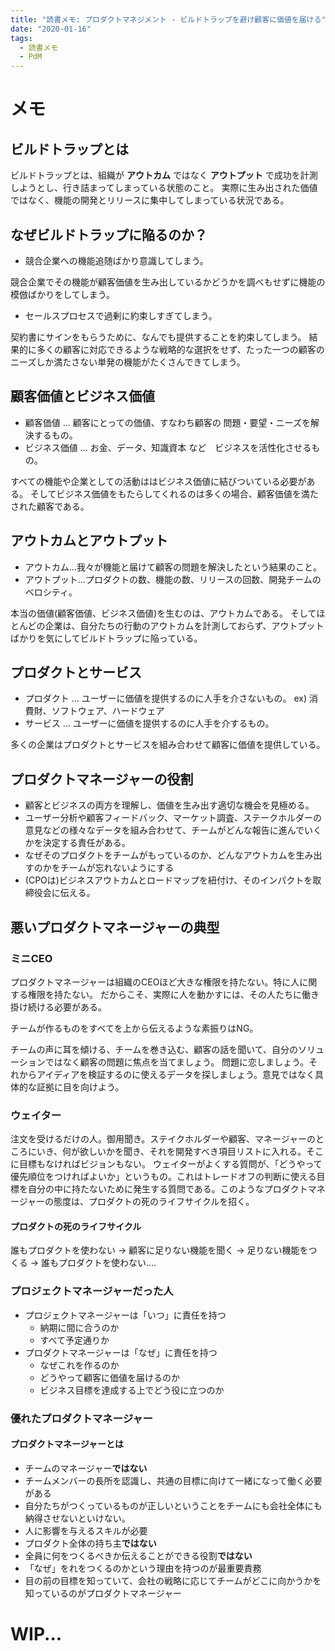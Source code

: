 ```yaml
---
title: "読書メモ: プロダクトマネジメント - ビルドトラップを避け顧客に価値を届ける"
date: "2020-01-16"
tags:
  - 読書メモ
  - PdM
---
```


# メモ
## ビルドトラップとは
ビルドトラップとは、組織が **アウトカム** ではなく **アウトプット** で成功を計測しようとし、行き詰まってしまっている状態のこと。
実際に生み出された価値ではなく、機能の開発とリリースに集中してしまっている状況である。

## なぜビルドトラップに陥るのか？
- 競合企業への機能追随ばかり意識してしまう。

競合企業でその機能が顧客価値を生み出しているかどうかを調べもせずに機能の模倣ばかりをしてしまう。

- セールスプロセスで過剰に約束しすぎてしまう。

契約書にサインをもらうために、なんでも提供することを約束してしまう。
結果的に多くの顧客に対応できるような戦略的な選択をせず、たった一つの顧客のニーズしか満たさない単発の機能がたくさんできてしまう。

## 顧客価値とビジネス価値
- 顧客価値 ... 顧客にとっての価値、すなわち顧客の 問題・要望・ニーズを解決するもの。
- ビジネス価値 ... お金、データ、知識資本 など　ビジネスを活性化させるもの。

すべての機能や企業としての活動ははビジネス価値に結びついている必要がある。
そしてビジネス価値をもたらしてくれるのは多くの場合、顧客価値を満たされた顧客である。

## アウトカムとアウトプット
- アウトカム...我々が機能と届けて顧客の問題を解決したという結果のこと。
- アウトプット...プロダクトの数、機能の数、リリースの回数、開発チームのベロシティ。

本当の価値(顧客価値、ビジネス価値)を生むのは、アウトカムである。
そしてほとんどの企業は、自分たちの行動のアウトカムを計測しておらず、アウトプットばかりを気にしてビルドトラップに陥っている。


## プロダクトとサービス
- プロダクト ... ユーザーに価値を提供するのに人手を介さないもの。 ex) 消費財、ソフトウェア、ハードウェア
- サービス ... ユーザーに価値を提供するのに人手を介するもの。

多くの企業はプロダクトとサービスを組み合わせて顧客に価値を提供している。

## プロダクトマネージャーの役割
- 顧客とビジネスの両方を理解し、価値を生み出す適切な機会を見極める。
- ユーザー分析や顧客フィードバック、マーケット調査、ステークホルダーの意見などの様々なデータを組み合わせて、チームがどんな報告に進んでいくかを決定する責任がある。
- なぜそのプロダクトをチームがもっているのか、どんなアウトカムを生み出すのかをチームが忘れないようにする
- (CPOは)ビジネスアウトカムとロードマップを紐付け、そのインパクトを取締役会に伝える。

## 悪いプロダクトマネージャーの典型
### ミニCEO
プロダクトマネージャーは組織のCEOほど大きな権限を持たない。特に人に関する権限を持たない。
だからこそ、実際に人を動かすには、その人たちに働き掛け続ける必要がある。

チームが作るものをすべてを上から伝えるような素振りはNG。

チームの声に耳を傾ける、チームを巻き込む、顧客の話を聞いて、自分のソリューションではなく顧客の問題に焦点を当てましょう。
問題に恋しましょう。それからアイディアを検証するのに使えるデータを探しましょう。意見ではなく具体的な証拠に目を向けよう。


### ウェイター
注文を受けるだけの人。御用聞き。ステイクホルダーや顧客、マネージャーのところにいき、何が欲しいかを聞き、それを開発すべき項目リストに入れる。そこに目標もなければビジョンもない。
ウェイターがよくする質問が、「どうやって優先順位をつければよいか」というもの。これはトレードオフの判断に使える目標を自分の中に持たないために発生する質問である。このようなプロダクトマネージャーの態度は、プロダクトの死のライフサイクルを招く。

#### プロダクトの死のライフサイクル
誰もプロダクトを使わない -> 顧客に足りない機能を聞く -> 足りない機能をつくる -> 誰もプロダクトを使わない....

### プロジェクトマネージャーだった人
- プロジェクトマネージャーは「いつ」に責任を持つ
  - 納期に間に合うのか
  - すべて予定通りか
- プロダクトマネージャーは「なぜ」に責任を持つ
  - なぜこれを作るのか
  - どうやって顧客に価値を届けるのか
  - ビジネス目標を達成する上でどう役に立つのか

### 優れたプロダクトマネージャー
#### プロダクトマネージャーとは
- チームのマネージャー**ではない**
- チームメンバーの長所を認識し、共通の目標に向けて一緒になって働く必要がある
- 自分たちがつくっているものが正しいということをチームにも会社全体にも納得させないといけない。
- 人に影響を与えるスキルが必要
- プロダクト全体の持ち主**ではない**
- 全員に何をつくるべきか伝えることができる役割**ではない**
- 「なぜ」をれをつくるのかという理由を持つのが最重要責務
- 目の前の目標を知っていて、会社の戦略に応じてチームがどこに向かうかを知っているのがプロダクトマネージャー


# WIP...
